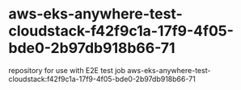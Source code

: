 # aws-eks-anywhere-test-cloudstack-f42f9c1a-17f9-4f05-bde0-2b97db918b66-71
repository for use with E2E test job aws-eks-anywhere-test-cloudstack:f42f9c1a-17f9-4f05-bde0-2b97db918b66-71
